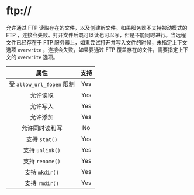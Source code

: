 # ftp://

允许通过 FTP 读取存在的文件，以及创建新文件。如果服务器不支持被动模式的 FTP ，连接会失败。打开文件后既可以读也可以写，但是不能同时进行。当远程文件已经存在于 FTP 服务器上，如果尝试打开并写入文件的时候，未指定上下文选项 `overwrite` ，连接会失败，如果要通过 FTP 覆盖存在的文件，需要指定上下文的 `overwrite` 选项。

|           属性            | 支持 |
| :-----------------------: | :--: |
| 受 `allow_url_fopen` 限制 | Yes  |
|         允许读取          | Yes  |
|         允许写入          | Yes  |
|         允许添加          | Yes  |
|      允许同时读和写       |  No  |
|       支持 `stat()`       | Yes  |
|      支持 `unlink()`      | Yes  |
|      支持 `rename()`      | Yes  |
|      支持 `mkdir()`       | Yes  |
|      支持 `rmdir()`       | Yes  |